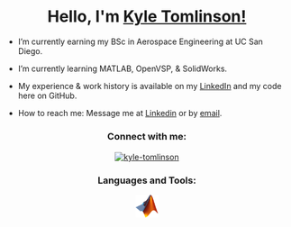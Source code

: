 <h1 align="center">Hello, I'm <a href="[https://martinsidorov.com](https://www.linkedin.com/in/kylertomlinson/)">Kyle Tomlinson!</a></h1>

<!-- <div align="center"> <img src="https://github.com/Matrix278/Matrix278/blob/master/assets/matrix-has-you.gif" alt="matrix278" /> </div> -->

<!-- <p align="left"> <a href="https://github.com/ryo-ma/github-profile-trophy"><img src="https://github-profile-trophy.vercel.app/?username=matrix278&theme=onedark&row=2&column=3" alt="matrix278" /></a> </p> -->

- I’m currently earning my BSc in Aerospace Engineering at UC San Diego.

- I’m currently learning MATLAB, OpenVSP, & SolidWorks.

- My experience & work history is available on my [LinkedIn](https://www.linkedin.com/in/kylertomlinson/) and my code here on GitHub.

- How to reach me: Message me at [Linkedin](https://www.linkedin.com/in/kylertomlinson/) or by [email](mailto:kylerytomlinson@gmail.com).

<h3 align="center">Connect with me:</h3>
<p align="center">
  <a href="https://linkedin.com/in/kylertomlinson/" target="blank"><img align="center" src="https://raw.githubusercontent.com/rahuldkjain/github-profile-readme-generator/master/src/images/icons/Social/linked-in-alt.svg" alt="kyle-tomlinson" height="30" width="40" /></a>
</p>

<h3 align="center">Languages and Tools:</h3>
<p align="center">
  <a href="https://www.mathworks.com/products/matlab.html" target="_blank"> <img src="./Matlab_Logo.png" alt="MATLAB" width="40" height="40"/> </a>
</p>


<!-- <h3 align="left">Support:</h3>
<p>
  <a href="https://www.buymeacoffee.com/matrix278"> <img align="left" src="https://cdn.buymeacoffee.com/buttons/v2/default-yellow.png" height="45" width="170" alt="matrix278" /></a>
</p> -->


<!---
kyle-tomlinson/kyle-tomlinson is a ✨ special ✨ repository because its `README.md` (this file) appears on your GitHub profile.
You can click the Preview link to take a look at your changes.
--->
